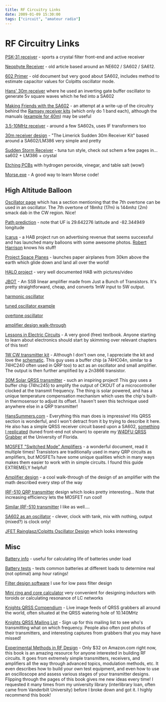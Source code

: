 ```yaml
---
title: RF Circuitry Links
date: 2009-01-09 15:30:00
tags: ["circuit", "amateur radio"]
---
```


# RF Circuitry Links

<a href="http://www.nutsvolts.com/media-files/A_Universal_Direct_Conversion_Receiver_For_PSK-31.pdf">PSK-31 receiver</a> - sports a crystal filter front-end and active receiver

<a href="http://www.arrl.org/files/file/Technology/tis/info/pdf/28814.pdf">Neophyte Receiver</a> - old article based around an NE602 / SA602 / SA612.

<a href="http://techdoc.kvindesland.no/radio/b1/20051213190607573.pdf">602 Primer</a> - old document but very good about SA602, includes method to estimate capacitor values for Colpitts oscillator mode.

<a href="http://www.hanssummers.com/30m.html">Hans' 30m receiver</a> where he used an inverting gate buffer oscillator to generate 5v square waves which he fed into a SA602

<a href="http://frrl.wordpress.com/2008/11/15/direct-conversion-receiver-making-friends-with-the-signetics-sa602/">Making Friends with the SA602</a> - an attempt at a write-up of the circuitry behind the <a href="http://www.ramseyelectronics.com/cgi-bin/commerce.exe?preadd=action&amp;key=HR-SERIES">Ramsey receiver kits</a> (which only do 1 band each), although the manuals (<a href="http://www.ramseyelectronics.com/downloads/manuals/HR40.pdf">example for 40m</a>) may be useful

<a href="http://www.seekic.com/forum/22_circuit_diagram/25644_35_TO_10_MHz_SIMPLE_SUPERHETERODYNE_RECEIVER.html">3.5-10MHz receiver</a> - around a few SA602s, uses IF transformers too

<a href="http://www.gqrp.com/suddenbuildingyourkitbooklet30m.pdf">30m receiver design</a> - "The Limerick Sudden 30m Receiver Kit" based around a SA602/LM386 very simple and pretty

<a href="http://www.qrpme.com/docs/ORIGINAL%20SS%20Instructions.pdf">Sudden Storm Receiver</a> - tuna tun style, check out schem a few pages in... sa602 + LM386 + crystal

<a href="http://www.stephenhobley.com/blog/2011/03/02/still-messing-with-forces-i-dont-understand-the-formula/">Etching PCBs</a> with hydrogen peroxide, vinegar, and table salt (wow!)

<a href="http://swharden.com/qrssvd/files/morse.exe">Morse.exe</a> - A good way to learn Morse code!

## High Altitude Balloon

<a href="http://www.ve7zsa.net/technical/advsgtxt/c7oscillator_r00.htm ">Oscillator page</a> which has a section mentioning that the 7th overtone can be used in an oscillator. The 7th overtone of 18mhz (17m) is 144mhz (2m) smack dab in the CW region. Nice!

<a href="http://habhub.org/predict/#!/uuid=6f0e725b992a00555d7b2e65b0bae1ade0d38fae">Path prediction</a> - note that UF is 29.642276 latitude and -82.344949 longitude

<a href="http://www.robertharrison.org/icarus/wordpress/">Icarus</a> - a HAB project run on advertising revenue that seems successful and has launched many balloons with some awesome photos. <a href="http://www.robertharrison.org/index.php?option=com_content&amp;task=view&amp;id=25&amp;Itemid=78">Robert Harrison</a> knows his stuff!

<a href="http://projectspaceplanes.com/">Project Space Planes</a> - launches paper airplanes from 30km above the earth which glide down and land all over the world!

<a href="http://natrium42.com/halo/flight2/">HALO project</a> - very well documented HAB with pictures/video

<a href="http://www.phonestack.com/farhan/jbot.html">JBOT</a> - An SSB linear amplifier made from Just a Bunch of Transistors. It's pretty straightforward, cheap, and converts 1mW input to 5W output.

<a href="http://oz2oe.dk/radio/interference/xtalgen/xtalgen.html">harmonic oscillator</a>

<a href="http://www.radiosparks.com/images_d/OSBA1078.jpg">tuned oscillator example</a>

<a href="http://www.radiosparks.com/images_d/OSCR941.jpg">overtone oscillator</a>

<a href="http://my.integritynet.com.au/purdic/rf-amplifier-with-feedback.htm">amplifier design walk-through</a>

<a href="http://openbookproject.net/electricCircuits/">Lessons in Electric Circuits</a> - A very good (free) textbook. Anyone starting to learn about electronics should start by skimming over relevant chapters of this text!

<a href="http://www.genesisradio.com.au/Q5/">1W CW transmitter kit</a> - Although I don't own one, I appreciate the kit and love the <a href="http://genesisradio.com.au/Q5/q5_20.gif">schematic</a>. This guy uses a buffer chip (a 74HC04n, similar to a 74HC240 often used in QRP too) to act as an oscillator and small amplifier. The output is then further amplified by a 2n3866 transistor.

<a href="http://clayton.isnotcrazy.com/mept_v1">30M Solar QRSS transmitter</a> - such an inspiring project! This guy uses a buffer chip (74hc245) to amplify the output of CKOUT of a microcontroller clocked at the transmit frequency. The thing is solar powered, and has a unique temperature compensation mechanism which uses the chip's built-in thermosensor to adjust its offset. I haven't seen this technique used anywhere else in a QRP transmitter!

<a href="http://www.hanssummers.com/">HansSummers.com</a> - Everything this man does is impressive! His QRSS section is wonderful, and I won't detract from it by trying to describe it here. He also has a simple QRSS receiver circuit based upon a SA602, <a href="http://www.swharden.com/blog/2010-06-09-minimalist-radio-receiver/">something I replicated</a> (tuned front-end not shown) to operate my <a href="http://ham.w4dfu.ufl.edu:8080/">W4DFU QRSS Grabber</a> at the University of Florida.

<a href="http://www.aoc.nrao.edu/~pharden/hobby/_ClassDEF1.pdf">MOSFET "Switched Mode" Amplifiers</a> - a wonderful document, read it multiple times! Transistors are traditionally used in many QRP circuits as amplifiers, but MOSFETs have some unique qualities which in many ways makes them easier to work with in simple circuits. I found this guide EXTREMELY helpful!

<a href="http://my.integritynet.com.au/purdic/rf-amplifier-with-feedback.htm">Amplifier design</a> - a cool walk-through of the design of an amplifier with the math described every step of the way

<a href="http://www.ham.se/en/27939-post26.html">IRF-510 QRP transmitter</a> design which looks pretty interesting... Note that increasing efficiency lets the MOSFET run cool!

<a href="http://www.rason.org/Projects/transmit/transmit.htm">Similar IRF-510 transmitter</a> I like as well....

<a href="http://www.pan-tex.net/usr/r/receivers/svfo.htm">SA602 as an oscillator</a> - clever, clock with tank, mix with nothing, output (mixed?) is clock only!

<a href="http://en.wikipedia.org/wiki/User:Rainglasz/Colpitts-Oscillator">JFET Rainglasz/Colpitts Oscillator Design</a> which looks interesting

## Misc

<a href="http://www.gizmology.net/batteries.htm">Battery info</a> - useful for calculating life of batteries under load

<a href="http://www.powerstream.com/AA-tests.htm">Battery tests</a> - tests common batteries at different loads to determine real (not optimal) amp hour ratings!

<a href="http://www.aade.com/filter32/download.htm">Filter design software</a> I use for low pass filter design

<a href="http://www.dl5swb.de/html/mini_ring_core_calculator.htm">Mini ring and core calculator</a> very convenient for designing inductors with toroids or calculating resonance of LC networks

<a href="http://digilander.libero.it/i2ndt/grabber/grabber-compendium.htm">Knights QRSS Compendium</a> - Live image feeds of QRSS grabbers all around the world, often situated at the QRSS watering hole of 10.140MHz

<a href="http://cnts.be/mailman/listinfo/knightsqrss_cnts.be">Knights QRSS Mailing List</a> - Sign up for this mailing list to see who's transmitting what on which frequency. People also often post photos of their transmitters, and interesting captures from grabbers that you may have missed!

<a href="http://www.amazon.com/Experimental-Methods-Design-Amateurs-Library/dp/0872598799">Experimental Methods in RF Design</a> - Only $32 on Amazon.com right now, this book is an amazing resource for anyone interested in building RF circuits. It goes from extremely simple transmitters, receivers, and amplifiers all the way through advanced topics, modulation methods, etc. It even describes how to build your own test equipment, and even how to use an oscilloscope and assess various stages of your transmitter designs. Flipping through the pages of this book gives me new ideas every time! I requested it many times from my university library (interlibrary loan, often came from Vanderbilt University) before I broke down and got it. I highly recommend this book!